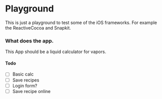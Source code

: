 # Playground

This is just a playground to test some of the iOS frameworks. For example the ReactiveCocoa and Snapkit.



### What does the app.

This App should be a liquid calculator for vapors. 

#### Todo

- [ ] Basic calc
- [ ] Save recipes
- [ ] Login form?
- [ ] Save recipe online